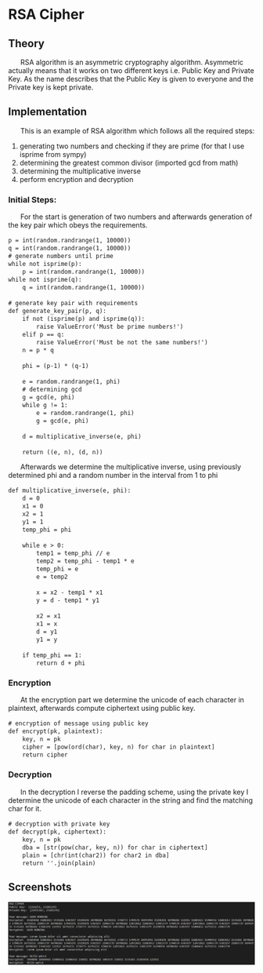 # RSA Cipher

## Theory
&ensp;&ensp;&ensp;  RSA algorithm is an asymmetric cryptography algorithm. Asymmetric actually means that it works on two different keys i.e. Public Key and Private Key. As the name describes that the Public Key is given to everyone and the Private key is kept private.

## Implementation
&ensp;&ensp;&ensp; This is an example of RSA algorithm which follows all the required steps:
1. generating two numbers and checking if they are prime (for that I use isprime from sympy)
2. determining the greatest common divisor (imported gcd from math)
3. determining the multiplicative inverse
4. perform encryption and decryption

### Initial Steps:
&ensp;&ensp;&ensp; For the start is generation of two numbers and afterwards generation of the key pair which obeys the requirements.
```
p = int(random.randrange(1, 10000))
q = int(random.randrange(1, 10000))
# generate numbers until prime
while not isprime(p):
    p = int(random.randrange(1, 10000))
while not isprime(q):
    q = int(random.randrange(1, 10000))

# generate key pair with requirements
def generate_key_pair(p, q):
    if not (isprime(p) and isprime(q)):
        raise ValueError('Must be prime numbers!')
    elif p == q:
        raise ValueError('Must be not the same numbers!')
    n = p * q

    phi = (p-1) * (q-1)

    e = random.randrange(1, phi)
    # determining gcd
    g = gcd(e, phi)
    while g != 1:
        e = random.randrange(1, phi)
        g = gcd(e, phi)

    d = multiplicative_inverse(e, phi)

    return ((e, n), (d, n))
```
&ensp;&ensp;&ensp; Afterwards we determine the multiplicative inverse, using previously determined phi and a random number in the interval from 1 to phi
```
def multiplicative_inverse(e, phi):
    d = 0
    x1 = 0
    x2 = 1
    y1 = 1
    temp_phi = phi

    while e > 0:
        temp1 = temp_phi // e
        temp2 = temp_phi - temp1 * e
        temp_phi = e
        e = temp2

        x = x2 - temp1 * x1
        y = d - temp1 * y1

        x2 = x1
        x1 = x
        d = y1
        y1 = y

    if temp_phi == 1:
        return d + phi
```

### Encryption
&ensp;&ensp;&ensp; At the encryption part we determine the unicode of each character in plaintext, afterwards compute ciphertext using public key. 
```
# encryption of message using public key 
def encrypt(pk, plaintext):
    key, n = pk
    cipher = [pow(ord(char), key, n) for char in plaintext]
    return cipher
```

### Decryption 
&ensp;&ensp;&ensp; In the decryption I reverse the padding scheme, using the private key I determine the unicode of each character in the string and find the matching char for it.
```
# decryption with private key
def decrypt(pk, ciphertext):
    key, n = pk
    dba = [str(pow(char, key, n)) for char in ciphertext]
    plain = [chr(int(char2)) for char2 in dba]
    return ''.join(plain)
```
## Screenshots
![](https://github.com/dann1kk/CS_Labs/blob/main/Resources/rsa.png)